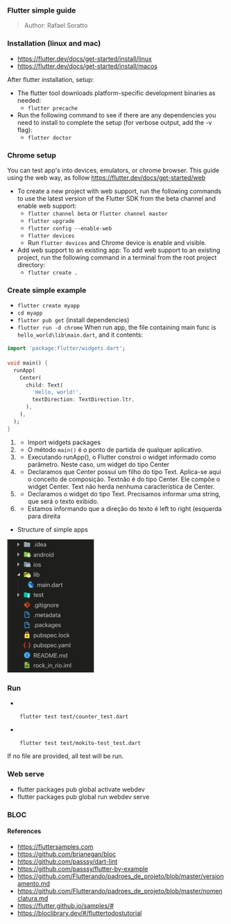 ### Flutter simple guide
> Author: Rafael Soratto
                                     
### Installation (linux and mac)
- https://flutter.dev/docs/get-started/install/linux
- https://flutter.dev/docs/get-started/install/macos


After flutter installation, setup:
-  The flutter tool downloads platform-specific development binaries as needed: 
    - `flutter precache`
- Run the following command to see if there are any dependencies you need to install to complete the setup (for verbose output, add the -v flag): 
    - `flutter doctor`

### Chrome setup
You can test app's into  devices, emulators, or chrome browser. 
This guide using the web way, as follow https://flutter.dev/docs/get-started/web

- To create a new project with web support, run the following commands to use the latest version of the Flutter SDK from the beta channel and enable web support:
    - `flutter channel beta` or `flutter channel master`
    - `flutter upgrade`
    - `flutter config --enable-web`
    - `flutter devices`
    - Run `flutter devices` and Chrome device is enable and visible.
- Add web support to an existing app: To add web support to an existing project, run the following command in a terminal from the root project directory:
    - `flutter create .` 


### Create simple example
- `flutter create myapp` 
- `cd myapp`
- `flutter pub get` (install dependencies)
- `flutter run -d chrome`
When run app, the file containing main func is `hello_world\lib\main.dart`, and it contents:
```dart
import 'package:flutter/widgets.dart';

void main() {
  runApp(
    Center(
      child: Text(
        'Hello, world!',
        textDirection: TextDirection.ltr,
      ),
    ),
  );
}
```
1. - Import widgets  packages
2. - O método `main()` é o ponto de partida de qualquer aplicativo.
3. - Executando runApp(), o Flutter constroi o widget informado como parâmetro. Neste caso, um widget do tipo Center
4. - Declaramos que Center possui um filho do tipo Text. Aplica-se aqui o conceito de composição. Textnão é do tipo Center. Ele compõe o widget Center. Text não herda nenhuma característica de Center.
5. - Declaramos o widget do tipo Text. Precisamos informar uma string, que será o texto exibido.
6. - Estamos informando que a direção do texto é left to right (esquerda para direita

- Structure of simple apps 

<img width="200" alt="structure" src="structure.png">

### Run 
- 
```shell
    flutter test test/counter_test.dart
```
- 
```shell
    flutter test test/mokito-test_test.dart 
  ```

If no file are provided, all test will be run.

### Web serve

- flutter packages pub global activate webdev
- flutter packages pub global run webdev serve

### BLOC


#### References
- https://fluttersamples.com
- https://github.com/brianegan/bloc
- https://github.com/passsy/dart-lint
- https://github.com/passsy/flutter-by-example
- https://github.com/Flutterando/padroes_de_projeto/blob/master/versionamento.md
- https://github.com/Flutterando/padroes_de_projeto/blob/master/nomenclatura.md
- https://flutter.github.io/samples/#
- https://bloclibrary.dev/#/fluttertodostutorial